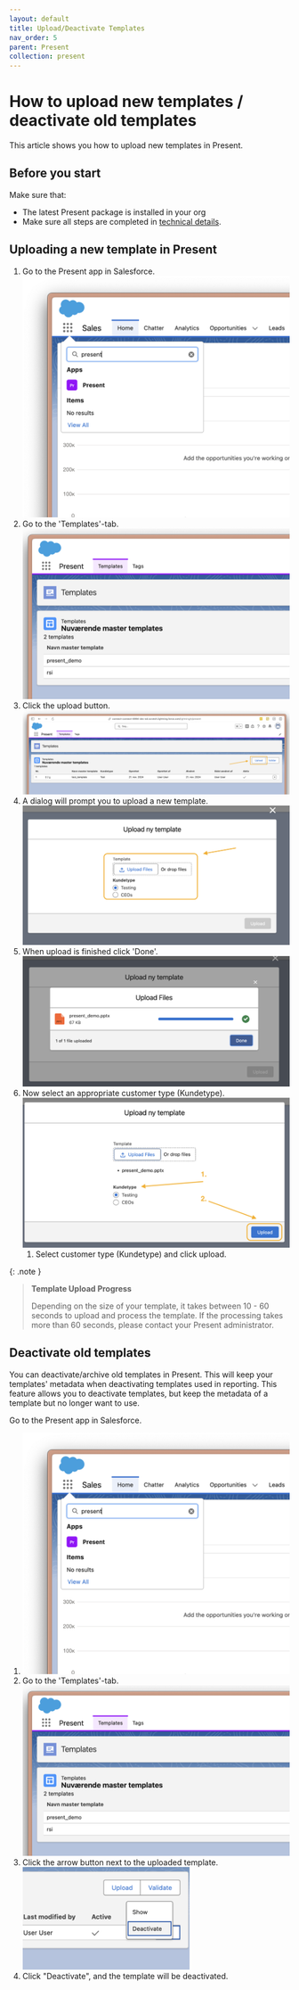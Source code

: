 ```yaml
---
layout: default
title: Upload/Deactivate Templates
nav_order: 5
parent: Present
collection: present
---
```


# How to upload new templates / deactivate old templates 

This article shows you how to upload new templates in Present.

## Before you start

Make sure that:
- The latest Present package is installed in your org
- Make sure all steps are completed in [technical details](/present/present-technical-details).

## Uploading a new template in Present

1. Go to the Present app in Salesforce.
   ![Present Search](/assets/images/present/present_search.png)
2. Go to the 'Templates'-tab.
   ![Templates Tab](/assets/images/present/templates_tab.png)
3. Click the upload button.
   ![Upload](/assets/images/present/upload_button.png)
4. A dialog will prompt you to upload a new template.
   ![Upload Template](/assets/images/present/upload_template.png)
5. When upload is finished click 'Done'.
   ![Upload finished](/assets/images/present/upload_finished.png)
6. Now select an appropriate customer type (Kundetype).
   ![Customer type selection](/assets/images/present/customer_type_selection.png)
   1. Select customer type (Kundetype) and click upload.

{: .note }
> **Template Upload Progress**
>
> Depending on the size of your template, it takes between 10 - 60 seconds to upload and process the template.
> If the processing takes more than 60 seconds, please contact your Present administrator.

## Deactivate old templates

You can deactivate/archive old templates in Present. This will keep your templates' metadata when deactivating templates used in reporting. This feature allows you to deactivate templates, but keep the metadata of a template but no longer want to use.

Go to the Present app in Salesforce.
1. ![Present Search](/assets/images/present/present_search.png)
2. Go to the 'Templates'-tab.
   ![Templates Tab](/assets/images/present/templates_tab.png)
3. Click the arrow button next to the uploaded template.
   <img alt="Deactivate template" src="/assets/images/present/deactivate.png" width="300"/>
4. Click "Deactivate", and the template will be deactivated.
